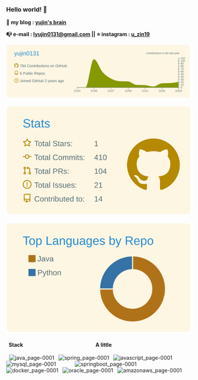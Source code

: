 ### Hello world! 🙌
 
 **📢 my blog : [yujin's brain](https://ddukbaegi.tistory.com)**
 
 <!-- **📃Resume : [Resume](https://www.jobkorea.co.kr/User/Resume/View?rNo=20099950)** --> 
 
 **📭 e-mail : lyujin0131@gmail.com  || ⭐ instagram : [u_zin19](https://www.instagram.com/u_zin19)**    
 
<p align="">    
 <!-- 
<a href="https://github.com/yujin0131/yujin0131">
  <img src="https://github-readme-stats.vercel.app/api?username=yujin0131&show_icons=true&line_height=40&count_private=true&hide=contribs" alt="yujin0131's GitHub Stats" />
</a>
 -->
 
![](https://github.com/yujin0131/Profile/blob/master/profile-summary-card-output/solarized/0-profile-details.svg)
&nbsp; ![](https://github.com/yujin0131/Profile/blob/master/profile-summary-card-output/solarized/3-stats.svg)
&nbsp; ![](https://github.com/yujin0131/Profile/blob/master/profile-summary-card-output/solarized/1-repos-per-language.svg)

 
#### &nbsp;&nbsp;Stack &nbsp;&nbsp;&nbsp;&nbsp;&nbsp;&nbsp;&nbsp;&nbsp;&nbsp;&nbsp;&nbsp;&nbsp;&nbsp;&nbsp;&nbsp;&nbsp;&nbsp;&nbsp;&nbsp;&nbsp;&nbsp;&nbsp;&nbsp;&nbsp;&nbsp;&nbsp;&nbsp;&nbsp;&nbsp;&nbsp;&nbsp;&nbsp;&nbsp;&nbsp;&nbsp;&nbsp;&nbsp;&nbsp;&nbsp;&nbsp;&nbsp;&nbsp;&nbsp;&nbsp;&nbsp;&nbsp;&nbsp;&nbsp;&nbsp;&nbsp;&nbsp;&nbsp;&nbsp;&nbsp;&nbsp;&nbsp;&nbsp; A little 

&nbsp; ![java_page-0001](https://user-images.githubusercontent.com/57824259/127964413-c8d5aa7a-b43b-4a04-acba-a771b2b1c09a.jpg) &nbsp; 
![spring_page-0001](https://user-images.githubusercontent.com/57824259/127964457-67e734bb-3312-4689-95a3-4cf52a26d09c.jpg) &nbsp; 
![javascript_page-0001](https://user-images.githubusercontent.com/57824259/127964530-e6a91631-ef53-4c11-8991-1863dc7e45fb.jpg) &nbsp; 
![mysql_page-0001](https://user-images.githubusercontent.com/57824259/127964537-5be767fc-6296-41de-b180-6a8286918050.jpg)&nbsp;&nbsp;&nbsp;&nbsp;&nbsp;&nbsp;&nbsp;&nbsp;&nbsp;&nbsp;&nbsp;&nbsp;
 ![springboot_page-0001](https://user-images.githubusercontent.com/57824259/127964902-29cd4109-d8a5-4ece-8b0d-70e1408bb858.jpg) &nbsp; 
![docker_page-0001](https://user-images.githubusercontent.com/57824259/127964979-01c58c7f-cb26-4514-b57a-4f05772eb7f1.jpg) &nbsp; 
![oracle_page-0001](https://user-images.githubusercontent.com/57824259/127964542-66954d5e-28f1-42b0-9fa5-09da9ea9cc5e.jpg) &nbsp; 
![amazonaws_page-0001](https://user-images.githubusercontent.com/57824259/127964547-6a548f60-6996-43de-a470-02adc19daf06.jpg) &nbsp; 
 
<!-- <a href="https://github.com/yujin0131/yujin0131">
  <img src="https://github-readme-stats.vercel.app/api/top-langs/?username=yujin0131&hide=html" />
</a>
</p>
-->
<!--
**yujin0131/yujin0131** is a ✨ _special_ ✨ repository because its `README.md` (this file) appears on your GitHub profile.

Here are some ideas to get you started:

- 🔭 I’m currently working on ...
- 🌱 I’m currently learning ...
- 👯 I’m looking to collaborate on ...
- 🤔 I’m looking for help with ...
- 💬 Ask me about ...
- 📫 How to reach me: ...
- 😄 Pronouns: ...
- ⚡ Fun fact: ...
-->
